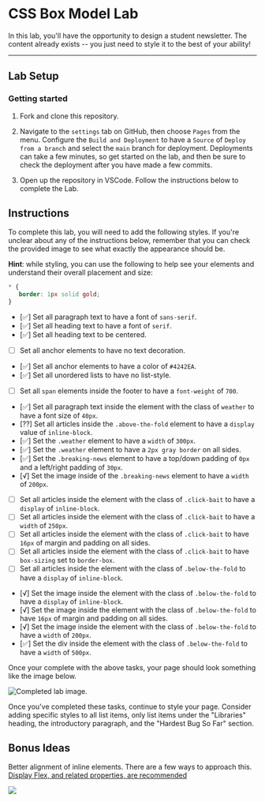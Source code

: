 # CSS Box Model Lab

In this lab, you'll have the opportunity to design a student newsletter. The content already exists -- you just need to style it to the best of your ability!

---

## Lab Setup

### Getting started

1. Fork and clone this repository.

1. Navigate to the `settings` tab on GitHub, then choose `Pages` from the menu. Configure the `Build and Deployment` to have a `Source` of `Deploy from a branch` and select the `main` branch for deployment. Deployments can take a few minutes, so get started on the lab, and then be sure to check the deployment after you have made a few commits.

1. Open up the repository in VSCode. Follow the instructions below to complete the Lab.

## Instructions

To complete this lab, you will need to add the following styles. If you're unclear about any of the instructions below, remember that you can check the provided image to see what exactly the appearance should be.

**Hint**: while styling, you can use the following to help see your elements and understand their overall placement and size:

```CSS
* {
   border: 1px solid gold;
}
```

- [✅] Set all paragraph text to have a font of `sans-serif`.
- [✅] Set all heading text to have a font of `serif`.
- [✅] Set all heading text to be centered.
- [ ] Set all anchor elements to have no text decoration.
- [✅] Set all anchor elements to have a color of `#4242EA`.
- [✅] Set all unordered lists to have no list-style.
- [ ] Set all `span` elements inside the footer to have a `font-weight` of `700`.
- [✅] Set all paragraph text inside the element with the class of `weather` to have a font size of `40px`.
- [⁇] Set all articles inside the `.above-the-fold` element to have a `display` value of `inline-block`.
- [✅] Set the `.weather` element to have a `width` of `300px`.
- [✅] Set the `.weather` element to have a `2px gray border` on all sides.
- [✅] Set the `.breaking-news` element to have a top/down padding of `0px` and a left/right padding of `30px`.
- [√] Set the image inside of the `.breaking-news` element to have a `width` of `200px`.
- [ ] Set all articles inside the element with the class of `.click-bait` to have a `display` of `inline-block`.
- [ ] Set all articles inside the element with the class of `.click-bait` to have a `width` of `250px`.
- [ ] Set all articles inside the element with the class of `.click-bait` to have `16px` of margin and padding on all sides.
- [ ] Set all articles inside the element with the class of `.click-bait` to have `box-sizing` set to `border-box`.
- [ ] Set all articles inside the element with the class of `.below-the-fold` to have a `display` of `inline-block`.
- [√] Set the image inside the element with the class of `.below-the-fold` to have a `display` of `inline-block`.
- [√] Set the image inside the element with the class of `.below-the-fold` to have `16px` of margin and padding on all sides.
- [√] Set the image inside the element with the class of `.below-the-fold` to have a `width` of `200px`.
- [✅] Set the div inside the element with the class of `.below-the-fold` to have a `width` of `500px`.

Once your complete with the above tasks, your page should look something like the image below.

![Completed lab image.](./assets/basic-example-completed.png)

Once you've completed these tasks, continue to style your page. Consider adding specific styles to all list items, only list items under the "Libraries" heading, the introductory paragraph, and the "Hardest Bug So Far" section.

## Bonus Ideas

Better alignment of inline elements. There are a few ways to approach this. [Display Flex, and related properties, are recommended](https://css-tricks.com/snippets/css/a-guide-to-flexbox/)

![](./assets/bonus-example-completed.png)
